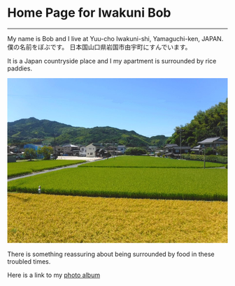 # Home Page for Iwakuni Bob
---
My name is Bob and I live at Yuu-cho Iwakuni-shi, Yamaguchi-ken, JAPAN.  
僕の名前をぼぶです。
日本国山口県岩国市由宇町にすんでいます。

It is a Japan countryside place and I my apartment is surrounded by rice paddies. 

![back view](1-BackWindowView.JPG)

There is something reassuring about being surrounded by food in these troubled times.

Here is a link to my [photo album](https://iwakunibob.github.io/photos/) 
